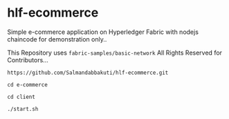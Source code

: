 # hlf-ecommerce
Simple e-commerce application on Hyperledger Fabric with nodejs chaincode for demonstration only..

This Repository uses ```fabric-samples/basic-network``` All Rights Reserved for Contributors...

```
https://github.com/Salmandabbakuti/hlf-ecommerce.git

cd e-commerce

cd client

./start.sh

```
